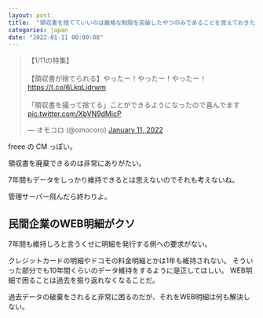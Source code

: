 ```yaml
---
layout: post
title:  "領収書を捨てていいのは厳格な制限を突破したやつのみであることを覚えておきたい"
categories: japan
date: "2022-01-11 00:00:00"
---
```


<blockquote class="twitter-tweet tw-align-center"><p lang="ja" dir="ltr">【1/11の特集】<br><br>【領収書が捨てられる】やったー！やったー！やったー！<a href="https://t.co/6LkqLidrwm">https://t.co/6LkqLidrwm</a><br><br>「領収書を撮って捨てる」ことができるようになったので喜んでます <a href="https://t.co/XbVN9dMicP">pic.twitter.com/XbVN9dMicP</a></p>&mdash; オモコロ (@omocoro) <a href="https://twitter.com/omocoro/status/1480736471787008001?ref_src=twsrc%5Etfw">January 11, 2022</a></blockquote> <script async src="https://platform.twitter.com/widgets.js" charset="utf-8"></script>

freee の CM っぽい。

領収書を廃棄できるのは非常にありがたい。

7年間もデータをしっかり維持できるとは思えないのでそれも考えないね。

管理サーバー飛んだら終わりよ。

## 民間企業のWEB明細がクソ

7年間も維持しろと言うくせに明細を発行する側への要求がない。

クレジットカードの明細やドコモの料金明細とかは1年も維持されない。
そういった部分でも10年間くらいのデータ維持をするように是正してほしい。
WEB明細で困ることは過去を振り返れなくなることだ。

過去データの破棄をされると非常に困るのだが、それをWEB明細は何も解決しない。

